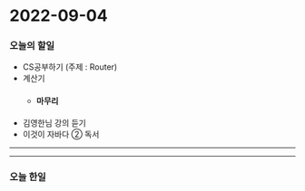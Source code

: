 2022-09-04
==========

### 오늘의 할일
* CS공부하기 (주제 : Router)
* 계산기
    * #### 마무리
* 김영한님 강의 듣기
* 이것이 자바다 ② 독서

<hr/>
<hr/>

### 오늘 한일